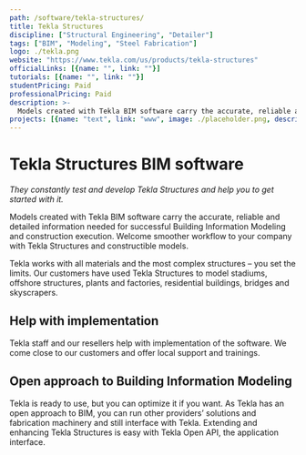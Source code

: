 ```yaml
---
path: /software/tekla-structures/
title: Tekla Structures
discipline: ["Structural Engineering", "Detailer"]
tags: ["BIM", "Modeling", "Steel Fabrication"]
logo: ./tekla.png
website: "https://www.tekla.com/us/products/tekla-structures"
officialLinks: [{name: "", link: ""}]
tutorials: [{name: "", link: ""}]
studentPricing: Paid
professionalPricing: Paid
description: >-
  Models created with Tekla BIM software carry the accurate, reliable and detailed information needed for successful Building Information Modeling and construction execution. Welcome smoother workflow to your company with Tekla Structures and constructible models.
projects: [{name: "text", link: "www", image: ./placeholder.png, description: "blah blah"}]
---
```


# Tekla Structures BIM software
_They constantly test and develop Tekla Structures and help you to get started with it._

Models created with Tekla BIM software carry the accurate, reliable and detailed information needed for successful Building Information Modeling and construction execution. Welcome smoother workflow to your company with Tekla Structures and constructible models.

Tekla works with all materials and the most complex structures – you set the limits. Our customers have used Tekla Structures to model stadiums, offshore structures, plants and factories, residential buildings, bridges and skyscrapers. 

## Help with implementation
Tekla staff and our resellers help with implementation of the software. We come close to our customers and offer local support and trainings. 

## Open approach to Building Information Modeling
Tekla is ready to use, but you can optimize it if you want. As Tekla has an open approach to BIM, you can run other providers’ solutions and fabrication machinery and still interface with Tekla. Extending and enhancing Tekla Structures is easy with Tekla Open API, the application interface.
